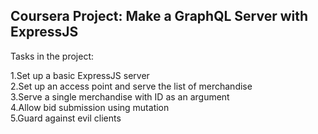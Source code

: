 ## Coursera Project: Make a GraphQL Server with ExpressJS

Tasks in the project:

1.Set up a basic ExpressJS server\
2.Set up an access point and serve the list of merchandise\
3.Serve a single merchandise with ID as an argument\
4.Allow bid submission using mutation\
5.Guard against evil clients
